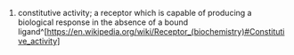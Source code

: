 1. constitutive activity; a receptor which is capable of producing a biological response in the absence of a bound ligand^[https://en.wikipedia.org/wiki/Receptor_(biochemistry)#Constitutive_activity]